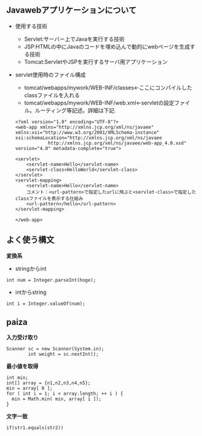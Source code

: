 ## Javawebアプリケーションについて
- 使用する技術
    - Servlet:サーバー上でJavaを実行する技術
    - JSP:HTMLの中にJavaのコードを埋め込んで動的にwebページを生成する技術
    - Tomcat:ServletやJSPを実行するサーバ用アプリケーション

- servlet使用時のファイル構成
    - tomcat/webapps/mywork/WEB-INF/classes←ここにコンパイルしたclassファイルを入れる 
    - tomcat/webapps/mywork/WEB-INF/web.xml←servletの設定ファイル。ルーティング等記述。詳細は下記. 
    ```java:xml
    <?xml version="1.0" encoding="UTF-8"?>
    <web-app xmlns="http://xmlns.jcp.org/xml/ns/javaee"
    xmlns:xsi="http://www.w3.org/2001/XMLSchema-instance"
    xsi:schemaLocation="http://xmlns.jcp.org/xml/ns/javaee
                http://xmlns.jcp.org/xml/ns/javaee/web-app_4.0.xsd"
    version="4.0" metadata-complete="true">
    
    <servlet>
        <servlet-name>Hello</servlet-name>
        <servlet-class>HelloWorld</servlet-class>
    </servlet>
    <servlet-mapping>
        <servlet-name>Hello</servlet-name>
        コメント：<url-pattern>で指定したurlに飛ぶと<servlet-class>で指定したclassファイルを表示する仕組み
        <url-pattern>/hello</url-pattern>
    </servlet-mapping>
    
    </web-app>
    ```
## よく使う構文
**変換系**  

- stringからint
```
int num = Integer.parseInt(hoge);
```
- intからstring
```
int i = Integer.valueOf(num);
```

## paiza
**入力受け取り**
```java:scanner
Scanner sc = new Scanner(System.in);
        int weight = sc.nextInt();
```

**最小値を取得**
```java:min
int min;
int[] array = {n1,n2,n3,n4,n5};
min = array[ 0 ];
for ( int i = 1; i < array.length; ++ i ) {
  min = Math.min( min, array[ i ]);
}
```
**文字一致**
```java:string.equal
if(str1.equals(str2))
```
